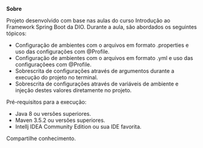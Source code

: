 **Sobre**

Projeto desenvolvido com base nas aulas do curso Introdução ao Framework Spring Boot da DIO.
Durante a aula, são abordados os seguintes tópicos:

* Configuração de ambientes com o arquivos em formato .properties e uso das configurações com @Profile.
* Configuração de ambientes com o arquivos em formato .yml e uso das configuraçõees com @Profile.
* Sobrescrita de configurações através de argumentos durante a execução do projeto no terminal.
* Sobrescrita de configurações através de variáveis de ambiente e injeção destes valores diretamente no projeto.

Pré-requisitos para a execução:

* Java 8 ou versões superiores.
* Maven 3.5.2 ou versões superiores.
* Intellj IDEA Community Edition ou sua IDE favorita.

Compartilhe conhecimento.
